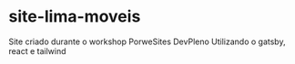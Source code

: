 # site-lima-moveis
Site criado durante o workshop PorweSites DevPleno
Utilizando o gatsby, react e tailwind
